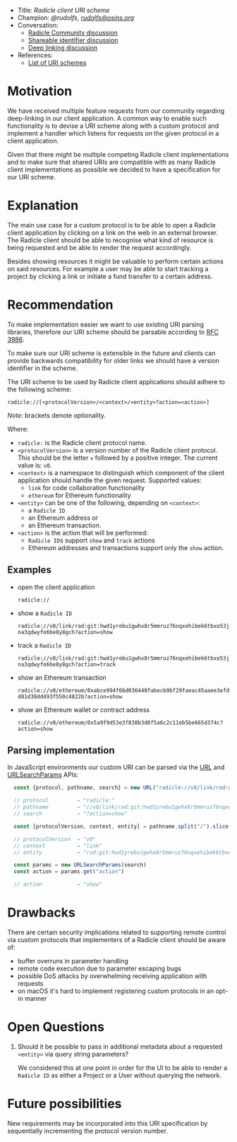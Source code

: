 * Title: *Radicle client URI scheme*
* Champion: *@rudolfs, rudolfs@osins.org*
* Conversation:
  * [Radicle Community discussion][community]
  * [Shareable identifier discussion][shareable]
  * [Deep linking discussion][deeplink]
* References:
  * [List of URI schemes][urilist]

# Motivation

We have received multiple feature requests from our community regarding
deep-linking in our client application. A common way to enable such
functionality is to devise a URI scheme along with a custom protocol and
implement a handler which listens for requests on the given protocol in a
client application.

Given that there might be multiple competing Radicle client implementations and
to make sure that shared URIs are compatible with as many Radicle client
implementations as possible we decided to have a specification for our URI
scheme.


# Explanation

The main use case for a custom protocol is to be able to open a Radicle client
application by clicking on a link on the web in an external browser. The
Radicle client should be able to recognise what kind of resource is being
requested and be able to render the request accordingly.

Besides showing resources it might be valuable to perform certain actions on
said resources. For example a user may be able to start tracking a project by
clicking a link or initiate a fund transfer to a certain address.


# Recommendation

To make implementation easier we want to use existing URI parsing libraries,
therefore our URI scheme should be parsable according to [RFC 3986][rfc3986].

To make sure our URI scheme is extensible in the future and clients can provide
backwards compatibility for older links we should have a version identifier in
the scheme.

The URI scheme to be used by Radicle client applications should adhere to the
following scheme:

    radicle://[<protocolVersion>/<context>/<entity>?action=<action>]

_Note:_ brackets denote optionality.

Where:

- `radicle:` is the Radicle client protocol name.
- `<protocolVersion>` is a version number of the Radicle client protocol. This
  should be the letter `v` followed by a positive integer. The current value
  is: `v0`.
- `<context>` is a namespace to distinguish which component of the client
  application should handle the given request. Supported values:
  - `link` for code collaboration functionality
  - `ethereum` for Ethereum functionality
- `<entity>` can be one of the following, depending on `<context>`:
  - a `Radicle ID`
  - an Ethereum address or
  - an Ethereum transaction.
- `<action>` is the action that will be performed:
  - `Radicle ID`s support `show` and `track` actions
  - Ethereum addresses and transactions support only the `show` action.


## Examples

- open the client application

  `radicle://`

- show a `Radicle ID`

  `radicle://v0/link/rad:git:hwd1yrebu1gwhx8r5mmruz76nqxehibek6tbxo53jna3qdwyfo6be8y8gch?action=show`

- track a `Radicle ID`

  `radicle://v0/link/rad:git:hwd1yrebu1gwhx8r5mmruz76nqxehibek6tbxo53jna3qdwyfo6be8y8gch?action=track`

- show an Ethereum transaction

  `radicle://v0/ethereum/0xabce994f66d036440fabecb9bf29faeac45aaee3efdd81d38dd493f550c4822b?action=show`

- show an Ethereum wallet or contract address

  `radicle://v0/ethereum/0x5a9f9d53e3f838b3d6f5a6c2c11eb5be665d374c?action=show`


## Parsing implementation

In JavaScript environments our custom URI can be parsed via the
[URL][urlapi] and [URLSearchParams][searchapi] APIs:


```javascript
  const {protocol, pathname, search} = new URL("radicle://v0/link/rad:git:hwd1yrebu1gwhx8r5mmruz76nqxehibek6tbxo53jna3qdwyfo6be8y8gch?action=show")

  // protocol         → "radicle:"
  // pathname         → "//v0/link/rad:git:hwd1yrebu1gwhx8r5mmruz76nqxehibek6tbxo53jna3qdwyfo6be8y8gch"
  // search           → "?action=show"

  const [protocolVersion, context, entity] = pathname.split("/").slice(2)

  // protocolVersion  → "v0"
  // context          → "link"
  // entity           → "rad:git:hwd1yrebu1gwhx8r5mmruz76nqxehibek6tbxo53jna3qdwyfo6be8y8gch"

  const params = new URLSearchParams(search)
  const action = params.get("action")

  // action           → "show"
```


# Drawbacks

There are certain security implications related to supporting remote control
via custom protocols that implementers of a Radicle client should be aware of:

  - buffer overruns in parameter handling
  - remote code execution due to parameter escaping bugs
  - possible DoS attacks by overwhelming receiving application with requests
  - on macOS it's hard to implement registering custom protocols in an opt-in
    manner


# Open Questions

1) Should it be possible to pass in additional metadata about a requested
   `<entity>` via query string parameters?

   We considered this at one point in order for the UI to be able to render a
   `Radicle ID` as either a Project or a User without querying the network.


# Future possibilities

New requirements may be incorporated into this URI specification by
sequentially incrementing the protocol version number.


[community]: https://radicle.community/t/opening-upstream-via-links-on-the-web/1856
[deeplink]: https://github.com/radicle-dev/radicle-upstream/issues/1512
[rfc3986]: https://tools.ietf.org/html/rfc3986
[searchapi]: https://developer.mozilla.org/en-US/docs/Web/API/URLSearchParams
[shareable]: https://github.com/radicle-dev/radicle-upstream/issues/840
[urilist]: https://en.wikipedia.org/wiki/List_of_URI_schemes
[urlapi]: https://developer.mozilla.org/en-US/docs/Web/API/URL
